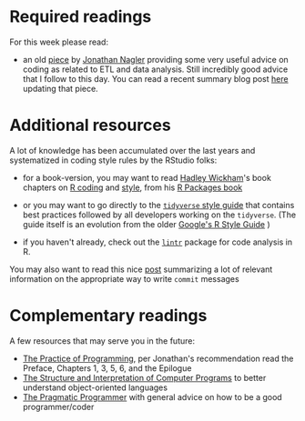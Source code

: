 # Required readings

For this week please read:

* an old [piece](http://www.jstor.org/stable/420315) by [Jonathan Nagler](http://politics.as.nyu.edu/object/JonathanNagler) providing some very useful advice on coding as related to ETL and data analysis. Still incredibly good advice that I follow to this day. You can read a recent summary blog post [here](https://blog.oup.com/2015/02/jonathan-nagler-writing-good-code/) updating that piece.


# Additional resources

A lot of knowledge has been accumulated over the last years and systematized in coding style rules by the RStudio folks:

* for a book-version, you may want to read [Hadley Wickham](http://hadley.nz/)'s book chapters on [R coding](http://r-pkgs.had.co.nz/r.html) and [style](http://r-pkgs.had.co.nz/style.html), from his [R Packages book](http://r-pkgs.had.co.nz)

* or you may want to go directly to the [`tidyverse` style guide](https://style.tidyverse.org) that contains best practices followed by all developers working on the `tidyverse`. (The guide itself is an evolution from the older [Google's R Style Guide](https://google.github.io/styleguide/Rguide.xml) )

* if you haven't already, check out the [`lintr`](https://github.com/jimhester/lintr) package for code analysis in R.

You may also want to read this nice [post](https://chris.beams.io/posts/git-commit/) summarizing a lot of relevant information on the appropriate way to write `commit` messages 

# Complementary readings

A few resources that may serve you in the future:

* [The Practice of Programming](http://www.informit.com/store/practice-of-programming-9780201615869), per Jonathan's recommendation read the Preface, Chapters 1, 3, 5, 6, and the Epilogue
* [The Structure and Interpretation of Computer Programs](https://mitpress.mit.edu/sicp/full-text/book/book.html) to better understand object-oriented languages
* [The Pragmatic Programmer](https://www.amazon.com/dp/020161622X/ref=cm_sw_su_dp?tag=devtools-20) with general advice on how to be a good programmer/coder
